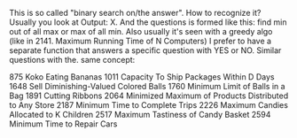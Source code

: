 This is so called "binary search on/the answer". How to recognize it?
Usually you look at Output: X. And the questions is formed like this: find min out of all max or max of all min. Also usually it's seen with a greedy algo (like in 2141. Maximum Running Time of N Computers)
I prefer to have a separate function that answers a specific question with YES or NO.
Similar questions with the. same concept:

875 Koko Eating Bananas
1011 Capacity To Ship Packages Within D Days
1648 Sell Diminishing-Valued Colored Balls
1760 Minimum Limit of Balls in a Bag
1891 Cutting Ribbons
2064 Minimized Maximum of Products Distributed to Any Store
2187 Minimum Time to Complete Trips
2226 Maximum Candies Allocated to K Children
2517 Maximum Tastiness of Candy Basket
2594 Minimum Time to Repair Cars